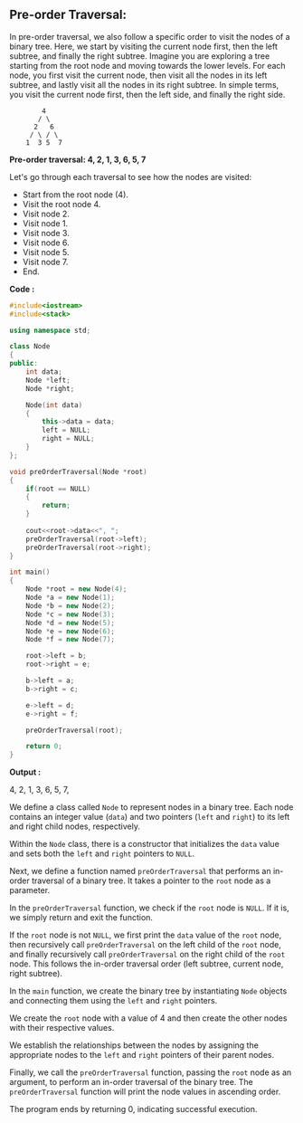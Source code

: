 ## Pre-order Traversal:

In pre-order traversal, we also follow a specific order to visit the nodes of a binary tree. Here, we start by visiting the current node first, then the left subtree, and finally the right subtree. Imagine you are exploring a tree starting from the root node and moving towards the lower levels. For each node, you first visit the current node, then visit all the nodes in its left subtree, and lastly visit all the nodes in its right subtree. In simple terms, you visit the current node first, then the left side, and finally the right side.

```
        4
       / \
      2   6
     / \ / \
    1  3 5  7

```

**Pre-order traversal: 4, 2, 1, 3, 6, 5, 7**

Let's go through each traversal to see how the nodes are visited:

* Start from the root node (4).
* Visit the root node 4.
* Visit node 2.
* Visit node 1.
* Visit node 3.
* Visit node 6.
* Visit node 5.
* Visit node 7.
* End.

**Code :**

```cpp
#include<iostream>
#include<stack>

using namespace std;

class Node
{
public:
    int data;
    Node *left;
    Node *right;

    Node(int data)
    {
        this->data = data;
        left = NULL;
        right = NULL;
    }
};

void preOrderTraversal(Node *root)
{
    if(root == NULL)
    {
        return;
    }
    
    cout<<root->data<<", ";
    preOrderTraversal(root->left);
    preOrderTraversal(root->right);
}

int main()
{
    Node *root = new Node(4);
    Node *a = new Node(1);
    Node *b = new Node(2);
    Node *c = new Node(3);
    Node *d = new Node(5);
    Node *e = new Node(6);
    Node *f = new Node(7);

    root->left = b;
    root->right = e;

    b->left = a;
    b->right = c;

    e->left = d;
    e->right = f;

    preOrderTraversal(root);

    return 0;
}
```

**Output :**

4, 2, 1, 3, 6, 5, 7, 

We define a class called `Node` to represent nodes in a binary tree. Each node contains an integer value (`data`) and two pointers (`left` and `right`) to its left and right child nodes, respectively.

Within the `Node` class, there is a constructor that initializes the `data` value and sets both the `left` and `right` pointers to `NULL`.

Next, we define a function named `preOrderTraversal` that performs an in-order traversal of a binary tree. It takes a pointer to the `root` node as a parameter.

In the `preOrderTraversal` function, we check if the `root` node is `NULL`. If it is, we simply return and exit the function.

If the `root` node is not `NULL`, we first print the `data` value of the `root` node, then recursively call `preOrderTraversal` on the left child of the `root` node, and finally recursively call `preOrderTraversal` on the right child of the `root` node. This follows the in-order traversal order (left subtree, current node, right subtree).

In the `main` function, we create the binary tree by instantiating `Node` objects and connecting them using the `left` and `right` pointers.

We create the `root` node with a value of 4 and then create the other nodes with their respective values.

We establish the relationships between the nodes by assigning the appropriate nodes to the `left` and `right` pointers of their parent nodes.

Finally, we call the `preOrderTraversal` function, passing the `root` node as an argument, to perform an in-order traversal of the binary tree. The `preOrderTraversal` function will print the node values in ascending order.

The program ends by returning 0, indicating successful execution.

